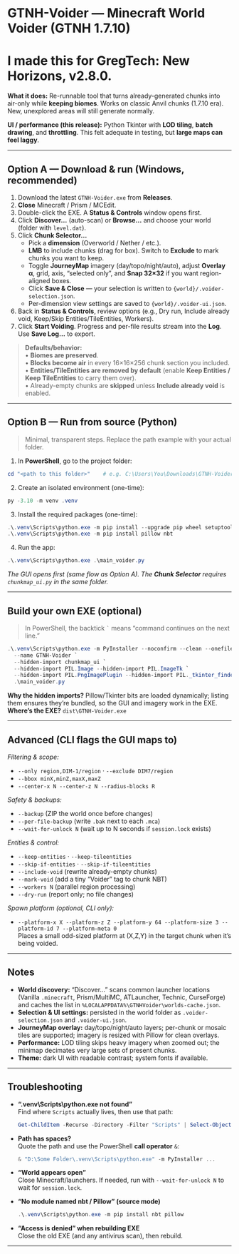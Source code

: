 # GTNH-Voider — Minecraft World Voider (GTNH 1.7.10)
# I made this for GregTech: New Horizons, v2.8.0.

**What it does:** Re-runnable tool that turns already-generated chunks into air-only while **keeping biomes**. Works on classic Anvil chunks (1.7.10 era). New, unexplored areas will still generate normally.

**UI / performance (this release):** Python Tkinter with **LOD tiling**, **batch drawing**, and **throttling**. This felt adequate in testing, but **large maps can feel laggy**.

---

## Option A — Download & run (Windows, recommended)

1) Download the latest `GTNH-Voider.exe` from **Releases**.  
2) **Close** Minecraft / Prism / MCEdit.  
3) Double-click the EXE. A **Status & Controls** window opens first.  
4) Click **Discover…** (auto-scan) or **Browse…** and choose your world (folder with `level.dat`).  
5) Click **Chunk Selector…**  
   * Pick a **dimension** (Overworld / Nether / etc.).  
   * **LMB** to include chunks (drag for box). Switch to **Exclude** to mark chunks you want to keep.  
   * Toggle **JourneyMap** imagery (day/topo/night/auto), adjust **Overlay α**, grid, axis, “selected only”, and **Snap 32×32** if you want region-aligned boxes.  
   * Click **Save & Close** — your selection is written to `{world}/.voider-selection.json`.  
   * Per-dimension view settings are saved to `{world}/.voider-ui.json`.  
6) Back in **Status & Controls**, review options (e.g., Dry run, Include already void, Keep/Skip Entities/TileEntities, Workers).  
7) Click **Start Voiding**. Progress and per-file results stream into the **Log**. Use **Save Log…** to export.

> **Defaults/behavior:**  
> • **Biomes are preserved**.  
> • **Blocks become air** in every 16×16×256 chunk section you included.  
> • **Entities/TileEntities are removed by default** (enable **Keep Entities / Keep TileEntities** to carry them over).  
> • Already-empty chunks are **skipped** unless **Include already void** is enabled.

---

## Option B — Run from source (Python)

> Minimal, transparent steps. Replace the path example with your actual folder.

1) In **PowerShell**, go to the project folder:  
```powershell
cd "<path to this folder>"    # e.g. C:\Users\You\Downloads\GTNH-Voider
```

2) Create an isolated environment (one-time):  
```powershell
py -3.10 -m venv .venv
```

3) Install the required packages (one-time):  
```powershell
.\.venv\Scripts\python.exe -m pip install --upgrade pip wheel setuptools
.\.venv\Scripts\python.exe -m pip install pillow nbt
```

4) Run the app:  
```powershell
.\.venv\Scripts\python.exe .\main_voider.py
```

*The GUI opens first (same flow as Option A). The **Chunk Selector** requires `chunkmap_ui.py` in the same folder.*

---

## Build your own EXE (optional)

> In PowerShell, the backtick `` ` `` means “command continues on the next line.”

```powershell
.\.venv\Scripts\python.exe -m PyInstaller --noconfirm --clean --onefile --windowed `
  --name GTNH-Voider `
  --hidden-import chunkmap_ui `
  --hidden-import PIL.Image --hidden-import PIL.ImageTk `
  --hidden-import PIL.PngImagePlugin --hidden-import PIL._tkinter_finder `
  .\main_voider.py
```

**Why the hidden imports?** Pillow/Tkinter bits are loaded dynamically; listing them ensures they’re bundled, so the GUI and imagery work in the EXE.  
**Where’s the EXE?** `dist\GTNH-Voider.exe`

---

## Advanced (CLI flags the GUI maps to)

*Filtering & scope:*  
- `--only region,DIM-1/region` · `--exclude DIM7/region`  
- `--bbox minX,minZ,maxX,maxZ`  
- `--center-x N --center-z N --radius-blocks R`

*Safety & backups:*  
- `--backup` (ZIP the world once before changes)  
- `--per-file-backup` (write `.bak` next to each `.mca`)  
- `--wait-for-unlock N` (wait up to N seconds if `session.lock` exists)

*Entities & control:*  
- `--keep-entities` · `--keep-tileentities`  
- `--skip-if-entities` · `--skip-if-tileentities`  
- `--include-void` (rewrite already-empty chunks)  
- `--mark-void` (add a tiny “Voider” tag to chunk NBT)  
- `--workers N` (parallel region processing)  
- `--dry-run` (report only; no file changes)

*Spawn platform (optional, CLI only):*  
- `--platform-x X --platform-z Z --platform-y 64 --platform-size 3 --platform-id 7 --platform-meta 0`  
  Places a small odd-sized platform at (X,Z,Y) in the target chunk when it’s being voided.

---

## Notes

* **World discovery:** “Discover…” scans common launcher locations (Vanilla `.minecraft`, Prism/MultiMC, ATLauncher, Technic, CurseForge) and caches the list in `%LOCALAPPDATA%\GTNHVoider\worlds-cache.json`.  
* **Selection & UI settings:** persisted in the world folder as `.voider-selection.json` and `.voider-ui.json`.  
* **JourneyMap overlay:** day/topo/night/auto layers; per-chunk or mosaic tiles are supported; imagery is resized with Pillow for clean overlays.  
* **Performance:** LOD tiling skips heavy imagery when zoomed out; the minimap decimates very large sets of present chunks.  
* **Theme:** dark UI with readable contrast; system fonts if available.  

---

## Troubleshooting

* **“.venv\Scripts\python.exe not found”**  
  Find where `Scripts` actually lives, then use that path:  
  ```powershell
  Get-ChildItem -Recurse -Directory -Filter "Scripts" | Select-Object FullName
  ```

* **Path has spaces?**  
  Quote the path and use the PowerShell **call operator** `&`:  
  ```powershell
  & "D:\Some Folder\.venv\Scripts\python.exe" -m PyInstaller ...
  ```

* **“World appears open”**  
  Close Minecraft/launchers. If needed, run with `--wait-for-unlock N` to wait for `session.lock`.

* **“No module named nbt / Pillow” (source mode)**  
  ```powershell
  .\.venv\Scripts\python.exe -m pip install nbt pillow
  ```

* **“Access is denied” when rebuilding EXE**  
  Close the old EXE (and any antivirus scan), then rebuild.

---
